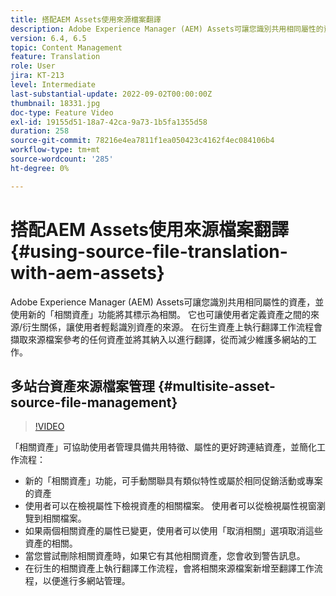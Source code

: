 ```yaml
---
title: 搭配AEM Assets使用來源檔案翻譯
description: Adobe Experience Manager (AEM) Assets可讓您識別共用相同屬性的資產，並使用新的「相關資產」功能將其標示為相關。 它也可讓使用者定義資產之間的來源/衍生關係，讓使用者輕鬆識別資產的來源。 在衍生資產上執行翻譯工作流程會擷取來源檔案參考的任何資產並將其納入以進行翻譯，從而減少維護多網站的工作。
version: 6.4, 6.5
topic: Content Management
feature: Translation
role: User
jira: KT-213
level: Intermediate
last-substantial-update: 2022-09-02T00:00:00Z
thumbnail: 18331.jpg
doc-type: Feature Video
exl-id: 19155d51-18a7-42ca-9a73-1b5fa1355d58
duration: 258
source-git-commit: 78216e4ea7811f1ea050423c4162f4ec084106b4
workflow-type: tm+mt
source-wordcount: '285'
ht-degree: 0%

---
```


# 搭配AEM Assets使用來源檔案翻譯 {#using-source-file-translation-with-aem-assets}

Adobe Experience Manager (AEM) Assets可讓您識別共用相同屬性的資產，並使用新的「相關資產」功能將其標示為相關。 它也可讓使用者定義資產之間的來源/衍生關係，讓使用者輕鬆識別資產的來源。 在衍生資產上執行翻譯工作流程會擷取來源檔案參考的任何資產並將其納入以進行翻譯，從而減少維護多網站的工作。

## 多站台資產來源檔案管理 {#multisite-asset-source-file-management}

>[!VIDEO](https://video.tv.adobe.com/v/18331?quality=12&learn=on)

「相關資產」可協助使用者管理具備共用特徵、屬性的更好跨連結資產，並簡化工作流程：

* 新的「相關資產」功能，可手動關聯具有類似特性或屬於相同促銷活動或專案的資產
* 使用者可以在檢視屬性下檢視資產的相關檔案。 使用者可以從檢視屬性視窗瀏覽到相關檔案。
* 如果兩個相關資產的屬性已變更，使用者可以使用「取消相關」選項取消這些資產的相關。
* 當您嘗試刪除相關資產時，如果它有其他相關資產，您會收到警告訊息。
* 在衍生的相關資產上執行翻譯工作流程，會將相關來源檔案新增至翻譯工作流程，以便進行多網站管理。
